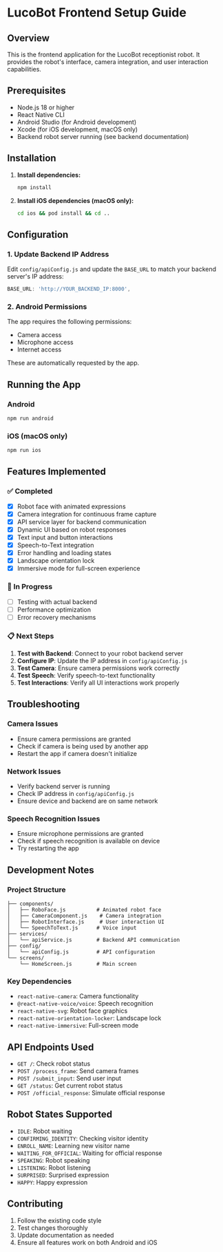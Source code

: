 # LucoBot Frontend Setup Guide

## Overview
This is the frontend application for the LucoBot receptionist robot. It provides the robot's interface, camera integration, and user interaction capabilities.

## Prerequisites
- Node.js 18 or higher
- React Native CLI
- Android Studio (for Android development)
- Xcode (for iOS development, macOS only)
- Backend robot server running (see backend documentation)

## Installation

1. **Install dependencies:**
   ```bash
   npm install
   ```

2. **Install iOS dependencies (macOS only):**
   ```bash
   cd ios && pod install && cd ..
   ```

## Configuration

### 1. Update Backend IP Address
Edit `config/apiConfig.js` and update the `BASE_URL` to match your backend server's IP address:

```javascript
BASE_URL: 'http://YOUR_BACKEND_IP:8000',
```

### 2. Android Permissions
The app requires the following permissions:
- Camera access
- Microphone access
- Internet access

These are automatically requested by the app.

## Running the App

### Android
```bash
npm run android
```

### iOS (macOS only)
```bash
npm run ios
```

## Features Implemented

### ✅ Completed
- [x] Robot face with animated expressions
- [x] Camera integration for continuous frame capture
- [x] API service layer for backend communication
- [x] Dynamic UI based on robot responses
- [x] Text input and button interactions
- [x] Speech-to-Text integration
- [x] Error handling and loading states
- [x] Landscape orientation lock
- [x] Immersive mode for full-screen experience

### 🔄 In Progress
- [ ] Testing with actual backend
- [ ] Performance optimization
- [ ] Error recovery mechanisms

### 📋 Next Steps
1. **Test with Backend**: Connect to your robot backend server
2. **Configure IP**: Update the IP address in `config/apiConfig.js`
3. **Test Camera**: Ensure camera permissions work correctly
4. **Test Speech**: Verify speech-to-text functionality
5. **Test Interactions**: Verify all UI interactions work properly

## Troubleshooting

### Camera Issues
- Ensure camera permissions are granted
- Check if camera is being used by another app
- Restart the app if camera doesn't initialize

### Network Issues
- Verify backend server is running
- Check IP address in `config/apiConfig.js`
- Ensure device and backend are on same network

### Speech Recognition Issues
- Ensure microphone permissions are granted
- Check if speech recognition is available on device
- Try restarting the app

## Development Notes

### Project Structure
```
├── components/
│   ├── RoboFace.js          # Animated robot face
│   ├── CameraComponent.js    # Camera integration
│   ├── RobotInterface.js     # User interaction UI
│   └── SpeechToText.js      # Voice input
├── services/
│   └── apiService.js        # Backend API communication
├── config/
│   └── apiConfig.js         # API configuration
└── screens/
    └── HomeScreen.js        # Main screen
```

### Key Dependencies
- `react-native-camera`: Camera functionality
- `@react-native-voice/voice`: Speech recognition
- `react-native-svg`: Robot face graphics
- `react-native-orientation-locker`: Landscape lock
- `react-native-immersive`: Full-screen mode

## API Endpoints Used
- `GET /`: Check robot status
- `POST /process_frame`: Send camera frames
- `POST /submit_input`: Send user input
- `GET /status`: Get current robot status
- `POST /official_response`: Simulate official response

## Robot States Supported
- `IDLE`: Robot waiting
- `CONFIRMING_IDENTITY`: Checking visitor identity
- `ENROLL_NAME`: Learning new visitor name
- `WAITING_FOR_OFFICIAL`: Waiting for official response
- `SPEAKING`: Robot speaking
- `LISTENING`: Robot listening
- `SURPRISED`: Surprised expression
- `HAPPY`: Happy expression

## Contributing
1. Follow the existing code style
2. Test changes thoroughly
3. Update documentation as needed
4. Ensure all features work on both Android and iOS 